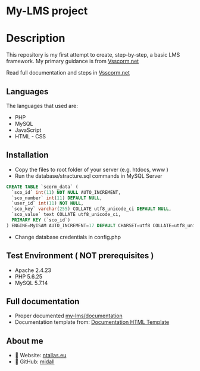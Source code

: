 # My-LMS project

# Description
This repository is my first attempt to create, step-by-step, a basic LMS framework. My primary guidance is from [Vsscorm.net](http://www.vsscorm.net/)

Read full documentation and steps in [Vsscorm.net](http://www.vsscorm.net/)

## Languages
The languages that used are:
- PHP
- MySQL
- JavaScript
- HTML - CSS


## Installation
- Copy the files to root folder of your server (e.g. htdocs, www )
- Run the database/stracture.sql commands in MySQL Server
```sql
CREATE TABLE `scorm_data` (
  `sco_id` int(11) NOT NULL AUTO_INCREMENT,
  `sco_number` int(11) DEFAULT NULL,
  `user_id` int(11) NOT NULL,
  `sco_key` varchar(255) COLLATE utf8_unicode_ci DEFAULT NULL,
  `sco_value` text COLLATE utf8_unicode_ci,
  PRIMARY KEY (`sco_id`)
) ENGINE=MyISAM AUTO_INCREMENT=17 DEFAULT CHARSET=utf8 COLLATE=utf8_unicode_ci;
```
- Change database credentials in config.php

## Test Environment ( NOT prerequisites )
- Apache 2.4.23
- PHP 5.6.25
- MySQL 5.7.14

## Full documentation
- Proper documented [my-lms/documentation](https://github.com/midall/my-lms/tree/master/documentation)
- Documentation template from: [Documentation HTML Template](https://github.com/surjithctly/documentation-html-template)

## About me
- :link: Website: [ntallas.eu](https://ntallas.eu)
- :link: GitHub: [midall](https://github.com/midall)
